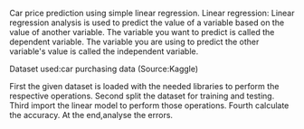
Car price prediction using simple linear regression.
Linear regression:
   Linear regression analysis is used to predict the value of a variable based on the value of another variable. 
   The variable you want to predict is called the dependent variable. 
   The variable you are using to predict the other variable's value is called the independent variable.
   
Dataset used:car purchasing data (Source:Kaggle)

First the given dataset is loaded with the needed libraries to perform the respective operations.
Second split the dataset for training and testing.
Third import the linear model to perform those operations.
Fourth calculate the accuracy.
At the end,analyse the errors.
